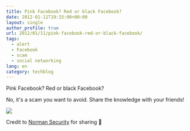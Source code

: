 ```yaml
---
title: Pink Facebook? Red or black Facebook?
date: 2012-01-11T19:33:00+00:00
layout: single
author_profile: true
url: 2012/01/11/pink-facebook-red-or-black-facebook/
tags:
  - alert
  - Facebook
  - scam
  - social networking
lang: en
category: techblog
---
```

Pink Facebook? Red or black Facebook?

No, it's a scam you want to avoid. Share the knowledge with your friends!

![](http://3.bp.blogspot.com/-RQTNIfTCrgg/Tw3cpYCiNjI/AAAAAAAAEZE/_IrIF3-nhB0/s1600/399634_10150513387932427_193107142426_8698132_173738768_n.jpg)

Credit to [Norman Security](https://www.facebook.com/NormanASA) for sharing 🙂